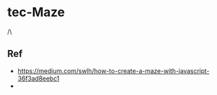 # tec-Maze

/\ 

## Ref
- https://medium.com/swlh/how-to-create-a-maze-with-javascript-36f3ad8eebc1
- 
